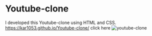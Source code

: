 # Youtube-clone
I developed this Youtube-clone using HTML and CSS.
 https://kar1053.github.io/Youtube-clone/ click here
![youtube-clone](https://github.com/kar1053/Youtube-clone/assets/124481653/2348f3bc-ce4e-49fb-b864-bd130a7bde9c)
